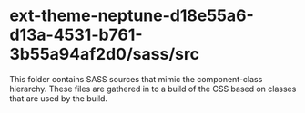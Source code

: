 # ext-theme-neptune-d18e55a6-d13a-4531-b761-3b55a94af2d0/sass/src

This folder contains SASS sources that mimic the component-class hierarchy. These files
are gathered in to a build of the CSS based on classes that are used by the build.
